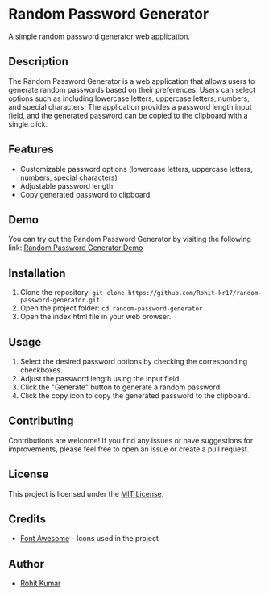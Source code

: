 # Random Password Generator

A simple random password generator web application.

## Description

The Random Password Generator is a web application that allows users to generate random passwords based on their preferences. Users can select options such as including lowercase letters, uppercase letters, numbers, and special characters. The application provides a password length input field, and the generated password can be copied to the clipboard with a single click.

## Features

- Customizable password options (lowercase letters, uppercase letters, numbers, special characters)
- Adjustable password length
- Copy generated password to clipboard

## Demo

You can try out the Random Password Generator by visiting the following link: [Random Password Generator Demo](https://rohit-kr17.github.io/RandomPasswordGenerator/)

## Installation

1. Clone the repository: `git clone https://github.com/Rohit-kr17/random-password-generator.git`
2. Open the project folder: `cd random-password-generator`
3. Open the index.html file in your web browser.

## Usage

1. Select the desired password options by checking the corresponding checkboxes.
2. Adjust the password length using the input field.
3. Click the "Generate" button to generate a random password.
4. Click the copy icon to copy the generated password to the clipboard.

## Contributing

Contributions are welcome! If you find any issues or have suggestions for improvements, please feel free to open an issue or create a pull request.

## License

This project is licensed under the [MIT License](LICENSE).

## Credits

- [Font Awesome](https://fontawesome.com) - Icons used in the project

## Author

- [Rohit Kumar](https://github.com/Rohit-kr17)

